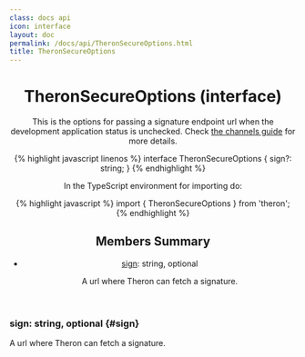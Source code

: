 ```yaml
---
class: docs api
icon: interface
layout: doc
permalink: /docs/api/TheronSecureOptions.html
title: TheronSecureOptions
---
```


<header class="summary" markdown="1">

# TheronSecureOptions (interface)

This is the options for passing a signature endpoint url when the development
application status is unchecked. Check [the channels guide](../guide/broadcasting-data)
for more details.

{% highlight javascript linenos %}
interface TheronSecureOptions {
  sign?: string;
}
{% endhighlight %}

In the TypeScript environment for importing do:

{% highlight javascript %}
import { TheronSecureOptions } from 'theron';
{% endhighlight %}

## Members Summary

- [sign](#sign): string, optional

    A url where Theron can fetch a signature.

</header>

<section class="details" markdown="1">

### sign: string, optional {#sign}

A url where Theron can fetch a signature.

</section>
